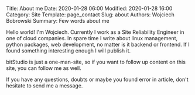 Title: About me
Date: 2020-01-28 06:00
Modified: 2020-01-28 16:00
Category: Site
Template: page_contact
Slug: about
Authors: Wojciech Bobrowski
Summary: Few words about me

Hello world! I'm Wojciech. Currently I work as a Site Reliability Engineer in one of cloud companies.
In spare time I write about linux management, python packages, web development, no matter is it backend or frontend.
If I found something interesting enough I will publish it.

bitStudio is just a one-man-site, so if you want to follow up content on this site, you can follow me as well.

If you have any questions, doubts or maybe you found error in article, don't hesitate to send me a message.
